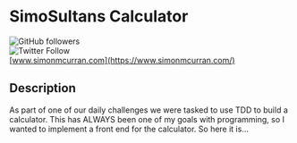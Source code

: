 # SimoSultans Calculator

![GitHub followers](https://img.shields.io/github/followers/SimoSultan?style=social)  
![Twitter Follow](https://img.shields.io/twitter/follow/simo_sultan?style=social)  
[www.simonmcurran.com](https://www.simonmcurran.com/)  


## Description

As part of one of our daily challenges we were tasked to use TDD to build a calculator. This has ALWAYS been one of my goals with programming, so I wanted to implement a front end for the calculator. So here it is... 